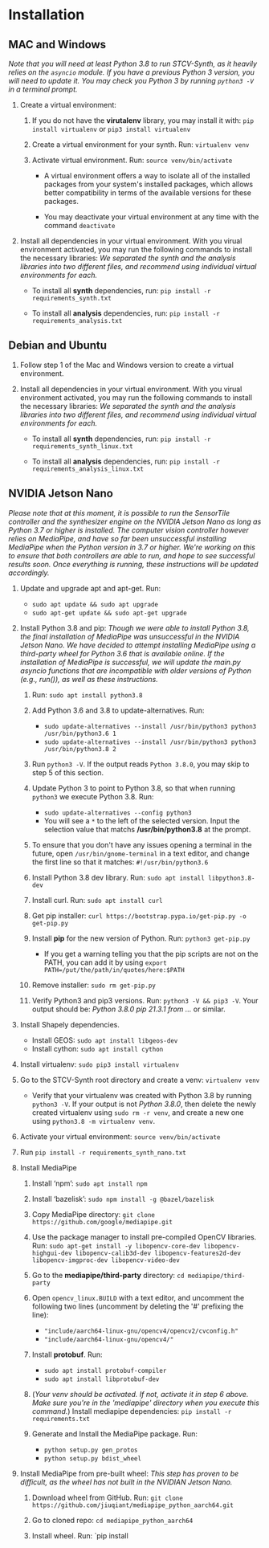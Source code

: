 # Installation

## MAC and Windows

*Note that you will need at least Python 3.8 to run STCV-Synth, as it heavily relies on the `asyncio` module. If you have a previous Python 3 version, you will need to update it. You may check you Python 3 by running `python3 -V` in a terminal prompt.*

1. Create a virtual environment:

    1. If you do not have the **virutalenv** library, you may install it with: `pip install virtualenv` or `pip3 install virtualenv`

    2. Create a virtual environment for your synth. Run: `virtualenv venv`

    3. Activate virtual environment. Run: `source venv/bin/activate`
        * A virtual environment offers a way to isolate all of the installed packages from your system's installed packages, which allows better compatibility in terms of the available versions for these packages.

        * You may deactivate your virtual environment at any time with the command `deactivate`

2. Install all dependencies in your virtual environment. With you virual environment activated, you may run the following commands to install the necessary libraries:
    *We separated the synth and the analysis libraries into two different files, and recommend using individual virtual environments for each.*

    * To install all **synth** dependencies, run: `pip install -r requirements_synth.txt`

    * To install all **analysis** dependencies, run: `pip install -r requirements_analysis.txt`


## Debian and Ubuntu

1. Follow step 1 of the Mac and Windows version to create a virtual environment.

2. Install all dependencies in your virtual environment. With you virual environment activated, you may run the following commands to install the necessary libraries:
    *We separated the synth and the analysis libraries into two different files, and recommend using individual virtual environments for each.*

    * To install all **synth** dependencies, run: `pip install -r requirements_synth_linux.txt`

    * To install all **analysis** dependencies, run: `pip install -r requirements_analysis_linux.txt`


## NVIDIA Jetson Nano
*Please note that at this moment, it is possible to run the SensorTile controller and the synthesizer engine on the NVIDIA Jetson Nano as long as Python 3.7 or higher is installed. The computer vision controller however relies on MediaPipe, and have so far been unsuccessful installing MediaPipe when the Python version in 3.7 or higher. We're working on this to ensure that both controllers are able to run, and hope to see successful results soon. Once everything is running, these instructions will be updated accordingly.*

1. Update and upgrade apt and apt-get. Run:
    * `sudo apt update && sudo apt upgrade`
    * `sudo apt-get update && sudo apt-get upgrade`

2. Install Python 3.8 and pip:
    *Though we were able to install Python 3.8, the final installation of MediaPipe was unsuccessful in the NVIDIA Jetson Nano. We have decided to attempt installing MediaPipe using a third-party wheel for Python 3.6 that is available online. If the installation of MediaPipe is successful, we will update the main.py asyncio functions that are incompatible with older versions of Python (e.g., run()), as well as these instructions.*

    1. Run: `sudo apt install python3.8`

    2. Add Python 3.6 and 3.8 to update-alternatives. Run:
        * `sudo update-alternatives --install /usr/bin/python3 python3 /usr/bin/python3.6 1`
        * `sudo update-alternatives --install /usr/bin/python3 python3 /usr/bin/python3.8 2`

    3. Run `python3 -V`. If the output reads `Python 3.8.0`, you may skip to step 5 of this section.

    4. Update Python 3 to point to Python 3.8, so that when running `python3` we execute Python 3.8. Run:
        * `sudo update-alternatives --config python3`
        * You will see a `*` to the left of the selected version. Input the selection value that matchs **/usr/bin/python3.8** at the prompt.

    5. To ensure that you don't have any issues opening a terminal in the future, open `/usr/bin/gnome-terminal` in a text editor, and change the first line so that it matches: `#!/usr/bin/python3.6`

    6. Install Python 3.8 dev library. Run: `sudo apt install libpython3.8-dev`

    7. Install curl. Run: `sudo apt install curl`

    8. Get pip installer: `curl https://bootstrap.pypa.io/get-pip.py -o get-pip.py`

    9. Install **pip** for the new version of Python. Run: `python3 get-pip.py`
        * If you get a warning telling you that the pip scripts are not on the PATH, you can add it by using `export PATH=/put/the/path/in/quotes/here:$PATH`

    10. Remove installer: `sudo rm get-pip.py`

    11. Verify Python3 and pip3 versions. Run: `python3 -V && pip3 -V`. Your output should be: *Python 3.8.0 pip 21.3.1 from ...* or similar.

3. Install Shapely dependencies.
    * Install GEOS: `sudo apt install libgeos-dev`
    * Install cython: `sudo apt install cython`

4. Install virtualenv: `sudo pip3 install virtualenv`

5. Go to the STCV-Synth root directory and create a venv: `virtualenv venv`
    * Verify that your virtualenv was created with Python 3.8 by running `python3 -V`. If your output is not *Python 3.8.0*, then delete the newly created virtualenv using `sudo rm -r venv`, and create a new one using `python3.8 -m virtualenv venv`.

6. Activate your virtual environment: `source venv/bin/activate`

7. Run `pip install -r requirements_synth_nano.txt`

8. Install MediaPipe
    1. Install ‘npm’: `sudo apt install npm`

    2. Install ‘bazelisk’: `sudo npm install -g @bazel/bazelisk`

    3. Copy MediaPipe directory: `git clone https://github.com/google/mediapipe.git`

    4. Use the package manager to install pre-compiled OpenCV libraries. Run: `sudo apt-get install -y libopencv-core-dev libopencv-highgui-dev libopencv-calib3d-dev libopencv-features2d-dev libopencv-imgproc-dev libopencv-video-dev`

    5. Go to the **mediapipe/third-party** directory: `cd mediapipe/third-party`

    6. Open `opencv_linux.BUILD` with a text editor, and uncomment the following two lines (uncomment by deleting the '#' prefixing the line):
        * `"include/aarch64-linux-gnu/opencv4/opencv2/cvconfig.h"`
        * `"include/aarch64-linux-gnu/opencv4/"`

    7. Install **protobuf**. Run:
        * `sudo apt install protobuf-compiler`
        * `sudo apt install libprotobuf-dev`

    8. (*Your venv should be activated. If not, activate it in step 6 above. Make sure you're in the 'mediapipe' directory when you execute this command.*) Install mediapipe dependencies: `pip install -r requirements.txt`

    9. Generate and Install the MediaPipe package. Run:
        * `python setup.py gen_protos`
        * `python setup.py bdist_wheel`

8. Install MediaPipe from pre-built wheel:
    *This step has proven to be difficult, as the wheel has not built in the NVIDIAN Jetson Nano.*

    1. Download wheel from GitHub. Run: `git clone https://github.com/jiuqiant/mediapipe_python_aarch64.git`
    
    2. Go to cloned repo: `cd mediapipe_python_aarch64`
    
    3. Install wheel. Run: `pip install
